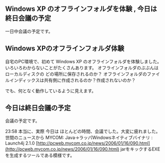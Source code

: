 ## Windows XP のオフラインフォルダを体験 , 今日は終日会議の予定

一日中会議の予定です。






## Windows XPのオフラインフォルダ体験


自宅のPC環境で、初めて Windows XP のオフラインフォルダを体験しました。いろいろわからないことがたくさんあります。
オフラインフォルダのぶぶんはローカルディスクの どの場所に保存されるのか？
  オフラインフォルダのファイルインディックスは共有側に作成されるのか？作成されないのか？


でも、何となく動作しているように見えます。

## 今日は終日会議の予定


会議の予定です。

23:58 本当に、実際 今日は ほとんどの時間、会議でした。大変に疲れました。
世間のニュースから
MYCOM: Java→ラッパWindowsネイティブバイナリ : Launch4j 2.1.0
  [http://pcweb.mycom.co.jp/news/2006/01/16/090.html](http://pcweb.mycom.co.jp/news/2006/01/16/090.html)
  jarをキックするEXEを生成するツールである模様です。